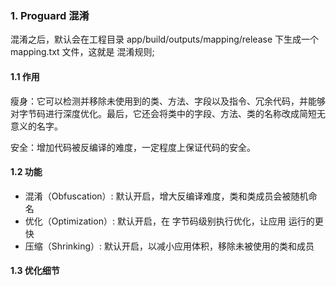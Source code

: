 ### 1. Proguard 混淆

混淆之后，默认会在工程目录 app/build/outputs/mapping/release 下生成一个 mapping.txt 文件，这就是 混淆规则;

#### 1.1 作用

瘦身：它可以检测并移除未使用到的类、方法、字段以及指令、冗余代码，并能够对字节码进行深度优化。最后，它还会将类中的字段、方法、类的名称改成简短无意义的名字。

安全：增加代码被反编译的难度，一定程度上保证代码的安全。

#### 1.2 功能

- 混淆（Obfuscation）: 默认开启，增大反编译难度，类和类成员会被随机命名
- 优化（Optimization）: 默认开启，在 字节码级别执行优化，让应用 运行的更快
- 压缩（Shrinking）: 默认开启，以减小应用体积，移除未被使用的类和成员

#### 1.3 优化细节

